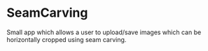 # SeamCarving
Small app which allows a user to upload/save images which can be horizontally cropped using seam carving.

